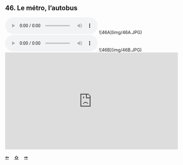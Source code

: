 ## 46. Le métro, l’autobus

  <audio controls>
    <source src="sound/46A.ogg"></source>
  </audio>
![46A](img/46A.JPG)

  <audio controls>
    <source src="sound/46B.ogg"></source>
  </audio>
![46B](img/46B.JPG)

<iframe width="560" height="315" src="https://www.youtube.com/embed/" frameborder="0" allow="accelerometer; autoplay; encrypted-media; gyroscope; picture-in-picture" allowfullscreen></iframe>

<p style='font-weight:bolder'>
  <a href='45.html' title='Önceki sayfa'>⇦</a>&emsp;
  <a href='..' title='Ana sayfa'>⇧</a>&emsp;
  <a href='47.html' title='Sonraki sayfa'>⇨</a>
</p>